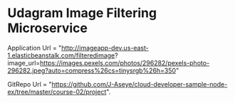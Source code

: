 # Udagram Image Filtering Microservice

Application Url = "http://imageapp-dev.us-east-1.elasticbeanstalk.com/filteredimage?
image_url=https://images.pexels.com/photos/296282/pexels-photo-296282.jpeg?auto=compress%26cs=tinysrgb%26h=350"

GitRepo Url = "https://github.com/J-Aseye/cloud-developer-sample-node-ex/tree/master/course-02/project".
